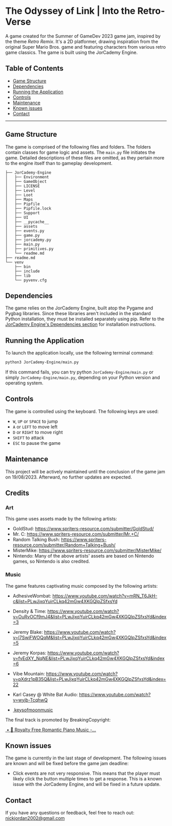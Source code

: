 # The Odyssey of Link | Into the Retro-Verse

A game created for the Summer of GameDev 2023 game jam, inspired by the theme _Retro Remix_. It's a 2D platformer, drawing inspiration from the original Super Mario Bros. game and featuring characters from various retro game classics. The game is built using the JorCademy Engine.

## Table of Contents
- [Game Structure](#game-structure)
- [Dependencies](#dependencies)
- [Running the Application](#running-the-application)
- [Controls](#controls)
- [Maintenance](#maintenance)
- [Known issues](#known-issues)
- [Contact](#contact)

---

## Game Structure
The game is comprised of the following files and folders. The folders contain classes for game logic and assets. The `main.py` file initiates the game. Detailed descriptions of these files are omitted, as they pertain more to the engine itself than to gameplay development.


```
├── JorCademy-Engine
│   ├── Environment
│   ├── GameObject
│   ├── LICENSE
│   ├── Level
│   ├── Loot
│   ├── Maps
│   ├── Pipfile
│   ├── Pipfile.lock
│   ├── Support
│   ├── UI
│   ├── __pycache__
│   ├── assets
│   ├── events.py
│   ├── game.py
│   ├── jorcademy.py
│   ├── main.py
│   ├── primitives.py
│   └── readme.md
├── readme.md
└── venv
    ├── bin
    ├── include
    ├── lib
    └── pyvenv.cfg
```

## Dependencies
The game relies on the JorCademy Engine, built atop the Pygame and Pygbag libraries. Since these libraries aren't included in the standard Python installation, they must be installed separately using pip. Refer to the [JorCademy Engine's Dependencies section](JorCademy-Engine/readme.md#dependencies) for installation instructions.

## Running the Application
To launch the application locally, use the following terminal command:

```bash
python3 JorCademy-Engine/main.py
```
If this command fails, you can try python `JorCademy-Engine/main.py` or simply `JorCademy-Engine/main.py`, depending on your Python version and operating system.

## Controls
The game is controlled using the keyboard. The following keys are used:
- `W`, `UP` or `SPACE` to jump
- `A` or `LEFT` to move left
- `D` or `RIGHT` to move right
- `SHIFT` to attack
- `ESC` to pause the game

## Maintenance
This project will be actively maintained until the conclusion of the game jam on 19/08/2023. Afterward, no further updates are expected.

## Credits

### Art
This game uses assets made by the following artists:
- GoldStud: https://www.spriters-resource.com/submitter/GoldStud/
- Mr. C: https://www.spriters-resource.com/submitter/Mr.+C/
- Random Talking Bush: https://www.spriters-resource.com/submitter/Random+Talking+Bush/
- MisterMike: https://www.spriters-resource.com/submitter/MisterMike/
- Nintendo: Many of the above artists' assets are based on Nintendo games, so Nintendo is also credited.

### Music
The game features captivating music composed by the following artists:
- AdhesiveWombat: https://www.youtube.com/watch?v=mRN_T6JkH-c&list=PLwJjxqYuirCLkq42mGw4XKGQlpZSfxsYd
- Density & Time: https://www.youtube.com/watch?v=OuRvOCf9mJ4&list=PLwJjxqYuirCLkq42mGw4XKGQlpZSfxsYd&index=3
- Jeremy Blake: https://www.youtube.com/watch?v=l7SwiFWOQqM&list=PLwJjxqYuirCLkq42mGw4XKGQlpZSfxsYd&index=5
- Jeremy Korpas: https://www.youtube.com/watch?v=fvEdXY_NqNE&list=PLwJjxqYuirCLkq42mGw4XKGQlpZSfxsYd&index=6
- Vibe Mountain: https://www.youtube.com/watch?v=pXdrz1pB35Q&list=PLwJjxqYuirCLkq42mGw4XKGQlpZSfxsYd&index=22
- Karl Casey @ White Bat Audio: https://www.youtube.com/watch?v=wyjb-TcqhwQ

- [ keysofmoonmusic](https://www.youtube.com/c/KeysofMoonMusic)

The final track is promoted by BreakingCopyright:

[ • 💌 Royalty Free Romantic Piano Music -...](https://www.youtube.com/watch?v=3S8CXHs2yyo&t=0s)

## Known issues
The game is currently in the last stage of development. The following issues are known and will be fixed before the game jam deadline:
- Click events are not very responsive. This means that the player must likely click the 
button multiple times to get a response. This is a known issue with the JorCademy Engine, 
and will be fixed in a future update.

## Contact
If you have any questions or feedback, feel free to reach out: nickjordan2002@gmail.com
